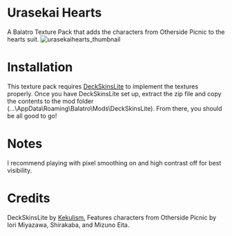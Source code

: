 # Urasekai Hearts
A Balatro Texture Pack that adds the characters from Otherside Picnic to the hearts suit.
![urasekaihearts_thumbnail](https://github.com/user-attachments/assets/96f440cc-6476-4a0c-aab6-206f03c15893)
# Installation
This texture pack requires <a href="https://github.com/Kekulism/DeckSkinsLite"> DeckSkinsLite</a> to implement the textures properly. Once you have DeckSkinsLite set up, extract the zip file and copy the contents to the mod folder (...\AppData\Roaming\Balatro\Mods\DeckSkinsLite). From there, you should be all good to go!
# Notes
I recommend playing with pixel smoothing on and high contrast off for best visibility.
# Credits
DeckSkinsLite by <a href="https://github.com/Kekulism"> Kekulism.</a> Features characters from Otherside Picnic by Iori Miyazawa, Shirakaba, and Mizuno Eita.
